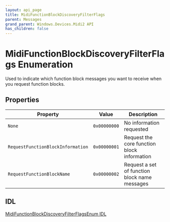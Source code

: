```yaml
---
layout: api_page
title: MidiFunctionBlockDiscoveryFilterFlags
parent: Messages
grand_parent: Windows.Devices.Midi2 API
has_children: false
---
```


# MidiFunctionBlockDiscoveryFilterFlags Enumeration

Used to indicate which function block messages you want to receive when you request function blocks.

## Properties

| Property | Value | Description |
| -------- | ------- | ------ |
| `None` | `0x00000000` | No information requested |
| `RequestFunctionBlockInformation` | `0x00000001` | Request the core function block information |
| `RequestFunctionBlockName` | `0x00000002` | Request a set of function block name messages |

## IDL

[MidiFunctionBlockDiscoveryFilterFlagsEnum IDL](https://github.com/microsoft/MIDI/blob/main/src/api/Client/Midi2Client/MidiFunctionBlockDiscoveryFilterFlagsEnum.idl)
